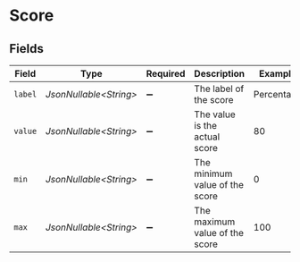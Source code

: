 # Score


## Fields

| Field                          | Type                           | Required                       | Description                    | Example                        |
| ------------------------------ | ------------------------------ | ------------------------------ | ------------------------------ | ------------------------------ |
| `label`                        | *JsonNullable\<String>*        | :heavy_minus_sign:             | The label of the score         | Percentage                     |
| `value`                        | *JsonNullable\<String>*        | :heavy_minus_sign:             | The value is the actual score  | 80                             |
| `min`                          | *JsonNullable\<String>*        | :heavy_minus_sign:             | The minimum value of the score | 0                              |
| `max`                          | *JsonNullable\<String>*        | :heavy_minus_sign:             | The maximum value of the score | 100                            |